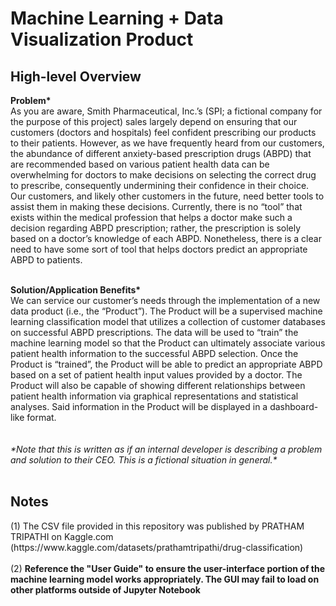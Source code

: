 <h1>Machine Learning + Data Visualization Product</h1>

<h2>High-level Overview</h2>
<p></p><b>Problem*</b>
<br>
As you are aware, Smith Pharmaceutical, Inc.’s (SPI; a fictional company for the purpose of this project) sales largely depend on ensuring that our customers (doctors and hospitals) feel confident prescribing our products to their patients. However, 
as we have frequently heard from our customers, the abundance of different anxiety-based prescription drugs (ABPD) that are recommended based on various patient health data can be overwhelming for 
doctors to make decisions on selecting the correct drug to prescribe, consequently undermining their confidence in their choice. Our customers, and likely other customers in the future, need better 
tools to assist them in making these decisions. Currently, there is no “tool” that exists within the medical profession that helps a doctor make such a decision regarding ABPD prescription; rather, 
the prescription is solely based on a doctor’s knowledge of each ABPD.  Nonetheless, there is a clear need to have some sort of tool that helps doctors predict an appropriate ABPD to patients.<br><br>

<b>Solution/Application Benefits*</b><br>
We can service our customer’s needs through the implementation of a new data product (i.e., the “Product”). The Product will be a supervised machine learning classification model that utilizes 
a collection of customer databases on successful ABPD prescriptions. The data will be used to “train” the machine learning model so that the Product can ultimately associate various patient health 
information to the successful ABPD selection. Once the Product is “trained”, the Product will be able to predict an appropriate ABPD based on a set of patient health input values provided by a doctor. 
The Product will also be capable of showing different relationships between patient health information via graphical representations and statistical analyses. 
Said information in the Product will be displayed in a dashboard-like format.
<br>
<br>
<br>
<i>\*Note that this is written as if an internal developer is describing a problem and solution to their CEO. This is a fictional situation in general.*</i>
<br>
<br>
<h2>Notes</h2>
(1) The CSV file provided in this repository was published by PRATHAM TRIPATHI on Kaggle.com (https://www.kaggle.com/datasets/prathamtripathi/drug-classification)
<br>
<br>
(2) <b>Reference the "User Guide" to ensure the user-interface portion of the machine learning model works appropriately. The GUI may fail to load on other platforms outside of Jupyter Notebook</b>
</p>

